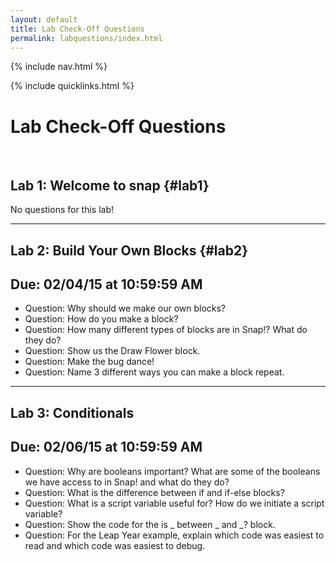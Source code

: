 ```yaml
---
layout: default
title: Lab Check-Off Questions
permalink: labquestions/index.html
---
```


{% include nav.html %}

{% include quicklinks.html %}

<script>
    {% include_relative assets/cs10.js %}
</script>

# Lab Check-Off Questions

<div class="page-section" markdown="1">
<br>

## Lab 1: Welcome to <span class="snap">snap</span>   {#lab1}
No questions for this lab!

---

## Lab 2: Build Your Own Blocks {#lab2}

## Due: 02/04/15 at 10:59:59 AM

* Question: Why should we make our own blocks?
* Question: How do you make a block?
* Question: How many different types of blocks are in Snap!? What do they do?
* Question: Show us the Draw Flower block.
* Question: Make the bug dance!
* Question: Name 3 different ways you can make a block repeat.

---

## Lab 3: Conditionals

## Due: 02/06/15 at 10:59:59 AM

* Question: Why are booleans important? What are some of the booleans we have access to in Snap! and what do they do?
* Question: What is the difference between if and if-else blocks?
* Question: What is a script variable useful for? How do we initiate a script variable?
* Question: Show the code for the is _ between _ and _? block.
* Question: For the Leap Year example, explain which code was easiest to read and which code was easiest to debug.

</div>
